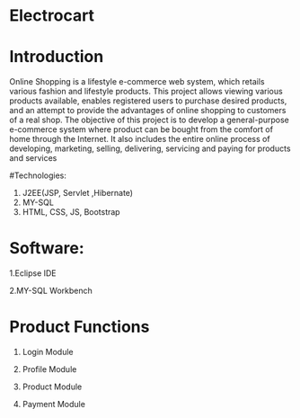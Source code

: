 # Electrocart

# Introduction 

Online Shopping is a lifestyle e-commerce web system, which retails various
fashion and lifestyle products. This project allows viewing various products
available, enables registered users to purchase desired products, and an attempt to
provide the advantages of online shopping to customers of a real shop. The objective
of this project is to develop a general-purpose e-commerce system where product
can be bought from the comfort of home through the Internet. It also includes the
entire online process of developing, marketing, selling, delivering, servicing and
paying for products and services




#Technologies:

1. J2EE(JSP, Servlet ,Hibernate)
2. MY-SQL
3. HTML, CSS, JS, Bootstrap

# Software:

1.Eclipse IDE

2.MY-SQL Workbench


# Product Functions

1. Login Module


2. Profile Module


3. Product Module

4. Payment Module 

